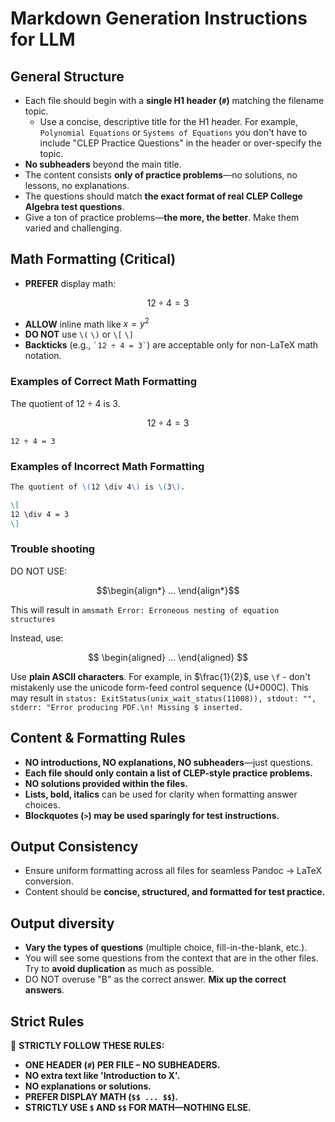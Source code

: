 # Markdown Generation Instructions for LLM

## **General Structure**
- Each file should begin with a **single H1 header (`#`)** matching the filename topic.
  - Use a concise, descriptive title for the H1 header. For example, `Polynomial Equations` or `Systems of Equations` you don't have to include "CLEP Practice Questions" in the header or over-specify the topic.
- **No subheaders** beyond the main title.
- The content consists **only of practice problems**—no solutions, no lessons, no explanations.
- The questions should match **the exact format of real CLEP College Algebra test questions**.
- Give a ton of practice problems—**the more, the better**. Make them varied and challenging.

## **Math Formatting (Critical)**
- **PREFER** display math:

$$
12 \div 4 = 3
$$

- **ALLOW** inline math like $x = y^2$
- **DO NOT** use `\(` `\)` or `\[` `\]`
- **Backticks** (e.g., `` `12 ÷ 4 = 3` ``) are acceptable only for non-LaTeX math notation.

### **Examples of Correct Math Formatting**

The quotient of $12 \div 4$ is $3$.

$$
12 \div 4 = 3
$$

`12 ÷ 4 = 3`

### **Examples of Incorrect Math Formatting**
```md
The quotient of \(12 \div 4\) is \(3\).
```
```md
\[
12 \div 4 = 3
\]
```

### Trouble shooting

DO NOT USE:

$$\begin{align*} ... \end{align*}$$

This will result in `amsmath Error: Erroneous nesting of equation structures`

Instead, use:

$$
\begin{aligned} ... \end{aligned}
$$

Use **plain ASCII characters**. For example, in $\frac{1}{2}$, use `\f` - don't mistakenly use the unicode form-feed control sequence (U+000C). This may result in `status: ExitStatus(unix_wait_status(11008)), stdout: "", stderr: "Error producing PDF.\n! Missing $ inserted.`

## **Content & Formatting Rules**
- **NO introductions, NO explanations, NO subheaders**—just questions.
- **Each file should only contain a list of CLEP-style practice problems.**
- **NO solutions provided within the files.**
- **Lists, bold, italics** can be used for clarity when formatting answer choices.
- **Blockquotes (`>`) may be used sparingly for test instructions.**

## **Output Consistency**
- Ensure uniform formatting across all files for seamless Pandoc → LaTeX conversion.
- Content should be **concise, structured, and formatted for test practice.**

## Output diversity
- **Vary the types of questions** (multiple choice, fill-in-the-blank, etc.).
- You will see some questions from the context that are in the other files. Try to **avoid duplication** as much as possible.
- DO NOT overuse "B" as the correct answer. **Mix up the correct answers**.

## **Strict Rules**
🚨 **STRICTLY FOLLOW THESE RULES:**
- **ONE HEADER (`#`) PER FILE – NO SUBHEADERS.**
- **NO extra text like 'Introduction to X'.**
- **NO explanations or solutions.**
- **PREFER DISPLAY MATH (`$$ ... $$`).**
- **STRICTLY USE `$` AND `$$` FOR MATH—NOTHING ELSE.**
